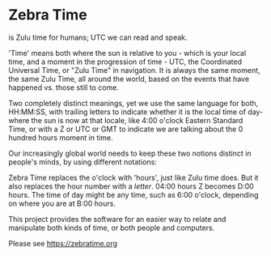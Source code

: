 # Zebra Time
is Zulu time for humans; UTC we can read and speak.

'Time' means both where the sun is relative to you - which is your 
local time, and a moment in the progression of time - UTC, the 
Coordinated Universal Time, or "Zulu Time" in navigation. It is 
always the same moment, the same Zulu Time, all around the world, 
based on the events that have happened vs. those still to come.  

Two completely distinct meanings, yet we use the same language 
for both, HH:MM:SS, with trailing letters to indicate whether it 
is the local time of day- where the sun is now at that locale, 
like 4:00 o'clock Eastern Standard Time, or with a Z or UTC or 
GMT to indicate we are talking about the 0 hundred hours moment 
in time. 

Our increasingly global world needs to keep these two notions 
distinct in people's minds, by using different notations: 

Zebra Time replaces the o'clock with 'hours', just like Zulu 
time does. But it also replaces the hour number with a _letter_. 
04:00 hours Z becomes D:00 hours. The time of day might 
be any time, such as 6:00 o'clock, depending on where you are 
at B:00 hours. 

This project provides the software for an easier way to relate 
and manipulate both kinds of time, or both people and computers.  

Please see https://zebratime.org
